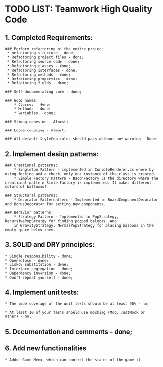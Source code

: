 # TODO LIST: Teamwork High Quality Code

## 1. Completed Requirements:
	### Perform refactoring of the entire project 
	 * Refactoring structure - done;
	 * Refactoring project files - done;
	 * Refactoring source code - done;
	 * Refactoring classes - done;
	 * Refactoring interfaces - done;
	 * Refactoring methods - done;
	 * Refactoring properties - done;
	 * Refactoring fields - done; 
	 
	### Self-documentating code - done;
	
	### Good names:
		* Classes - done;
		* Methods - done;
		* Variables - done;
		
	### Strong cohesion - Almost;
	
	### Loose coupling - Almost;
	
	### All default StyleCop rules should pass without any warning - Done!
	
## 2. Implement design patterns:
	### Creational patterns:
		* Singleton Pattern - implemented in ConsoleRenderer.cs where by using locking and a check, only one instance of the class is created.
		* Simple Factory Pattern - BaoonFactory is the directory where the creational pattern Simle Factory is implemented. It makes different colors of balloons!
		
	### Structural patterns:
		* Decorator Patternattern - Implemented in BoardComponentDecorator and BonusDecorator for setting new components.

	### Behavior patterns:
		* Strategy Pattern - Implemented in PopStrategy, RecursivePopStratgy for finding popped baloons. And
		in GravityStrategy, NormalPopStrategy for placing baloons in the empty space below them.
		
## 3. SOLID and DRY principles:
	* Single responsibility - done;
	* Open/close - done;
	* Liskov substitution - done;
	* Interface segregation - done; 
	* Dependency inversion - done;
	* Don't repeat yourself - done;

## 4. Implement unit tests:

	* The code coverage of the unit tests should be at least 90% - no;
	
	* At least 10 of your tests should use mocking (Moq, JustMock or other) - no;
	
## 5. Documentation and comments - done;

## 6. Add new functionalities
	* Added Game Menu, which can control the states of the game :)
